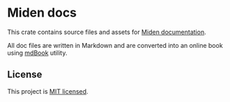 # Miden docs 
This crate contains source files and assets for [Miden documentation](https://0xpolygonmiden.github.io/miden-vm/).

All doc files are written in Markdown and are converted into an online book using [mdBook](https://github.com/rust-lang/mdBook) utility.

## License
This project is [MIT licensed](../LICENSE).
